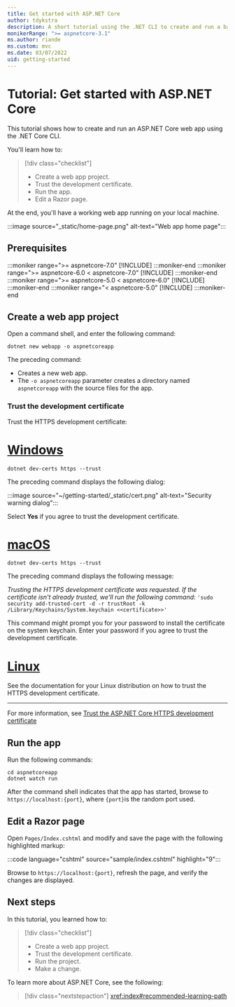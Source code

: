 ```yaml
---
title: Get started with ASP.NET Core
author: tdykstra
description: A short tutorial using the .NET CLI to create and run a basic Hello World app using ASP.NET Core.
monikerRange: ">= aspnetcore-3.1"
ms.author: riande
ms.custom: mvc
ms.date: 03/07/2022
uid: getting-started
---
```

# Tutorial: Get started with ASP.NET Core

This tutorial shows how to create and run an ASP.NET Core web app using the .NET Core CLI.

You'll learn how to:

> [!div class="checklist"]
> * Create a web app project.
> * Trust the development certificate.
> * Run the app.
> * Edit a Razor page.

At the end, you'll have a working web app running on your local machine.

:::image source="_static/home-page.png" alt-text="Web app home page":::

## Prerequisites

:::moniker range=">= aspnetcore-7.0"
[!INCLUDE[](~/includes/7.0-SDK.md)]
:::moniker-end
:::moniker range=">= aspnetcore-6.0  < aspnetcore-7.0"
[!INCLUDE[](~/includes/6.0-SDK.md)]
:::moniker-end
:::moniker range=">= aspnetcore-5.0 < aspnetcore-6.0"
[!INCLUDE[](~/includes/5.0-SDK.md)]
:::moniker-end
:::moniker range="< aspnetcore-5.0"
[!INCLUDE[](~/includes/3.1-SDK.md)]
:::moniker-end

## Create a web app project

Open a command shell, and enter the following command:

```dotnetcli
dotnet new webapp -o aspnetcoreapp
```

The preceding command:

* Creates a new web app.  
* The `-o aspnetcoreapp` parameter creates a directory named `aspnetcoreapp` with the source files for the app.

### Trust the development certificate

Trust the HTTPS development certificate:

# [Windows](#tab/windows)

```dotnetcli
dotnet dev-certs https --trust
```

The preceding command displays the following dialog:

:::image source="~/getting-started/_static/cert.png" alt-text="Security warning dialog":::

Select **Yes** if you agree to trust the development certificate.

# [macOS](#tab/macos)

```dotnetcli
dotnet dev-certs https --trust
```

The preceding command displays the following message:

*Trusting the HTTPS development certificate was requested. If the certificate isn't already trusted, we'll run the following command:* `'sudo security add-trusted-cert -d -r trustRoot -k /Library/Keychains/System.keychain <<certificate>>'`

This command might prompt you for your password to install the certificate on the system keychain. Enter your password if you agree to trust the development certificate.

# [Linux](#tab/linux)

See the documentation for your Linux distribution on how to trust the HTTPS development certificate.

---

For more information, see [Trust the ASP.NET Core HTTPS development certificate](xref:security/enforcing-ssl#trust-the-aspnet-core-https-development-certificate-on-windows-and-macos)

## Run the app

Run the following commands:

```dotnetcli
cd aspnetcoreapp
dotnet watch run
```

After the command shell indicates that the app has started, browse to `https://localhost:{port}`, where `{port}`is the random port used.

## Edit a Razor page

Open `Pages/Index.cshtml` and modify and save the page with the following highlighted markup:

:::code language="cshtml" source="sample/index.cshtml" highlight="9":::

Browse to `https://localhost:{port}`, refresh the page, and verify the changes are displayed.

## Next steps

In this tutorial, you learned how to:

> [!div class="checklist"]
> * Create a web app project.
> * Trust the development certificate.
> * Run the project.
> * Make a change.

To learn more about ASP.NET Core, see the following:

> [!div class="nextstepaction"]
> <xref:index#recommended-learning-path>
